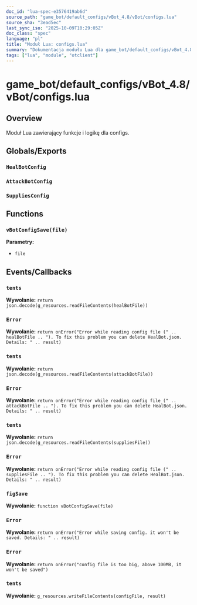 ```yaml
---
doc_id: "lua-spec-e3576419ab6d"
source_path: "game_bot/default_configs/vBot_4.8/vBot/configs.lua"
source_sha: "3ead5ec"
last_sync_iso: "2025-10-09T10:29:05Z"
doc_class: "spec"
language: "pl"
title: "Moduł Lua: configs.lua"
summary: "Dokumentacja modułu Lua dla game_bot/default_configs/vBot_4.8/vBot/configs.lua"
tags: ["lua", "module", "otclient"]
---
```


# game_bot/default_configs/vBot_4.8/vBot/configs.lua

## Overview

Moduł Lua zawierający funkcje i logikę dla configs.

## Globals/Exports

### `HealBotConfig`

### `AttackBotConfig`

### `SuppliesConfig`

## Functions

### `vBotConfigSave(file)`

**Parametry:**

- `file`

## Events/Callbacks

### `tents`

**Wywołanie:** `return json.decode(g_resources.readFileContents(healBotFile))`

### `Error`

**Wywołanie:** `return onError("Error while reading config file (" .. healBotFile .. "). To fix this problem you can delete HealBot.json. Details: " .. result)`

### `tents`

**Wywołanie:** `return json.decode(g_resources.readFileContents(attackBotFile))`

### `Error`

**Wywołanie:** `return onError("Error while reading config file (" .. attackBotFile .. "). To fix this problem you can delete HealBot.json. Details: " .. result)`

### `tents`

**Wywołanie:** `return json.decode(g_resources.readFileContents(suppliesFile))`

### `Error`

**Wywołanie:** `return onError("Error while reading config file (" .. suppliesFile .. "). To fix this problem you can delete HealBot.json. Details: " .. result)`

### `figSave`

**Wywołanie:** `function vBotConfigSave(file)`

### `Error`

**Wywołanie:** `return onError("Error while saving config. it won't be saved. Details: " .. result)`

### `Error`

**Wywołanie:** `return onError("config file is too big, above 100MB, it won't be saved")`

### `tents`

**Wywołanie:** `g_resources.writeFileContents(configFile, result)`

